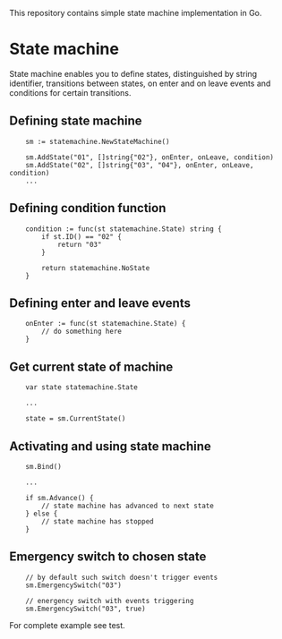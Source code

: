 This repository contains simple state machine implementation in Go.

# State machine

State machine enables you to define states, distinguished by string identifier, transitions between states, on enter and on leave events and conditions for certain transitions.

## Defining state machine
```
    sm := statemachine.NewStateMachine()

    sm.AddState("01", []string{"02"}, onEnter, onLeave, condition)
    sm.AddState("02", []string{"03", "04"}, onEnter, onLeave, condition)
    ...
```

## Defining condition function
```
    condition := func(st statemachine.State) string {
        if st.ID() == "02" {
            return "03"
        }

        return statemachine.NoState
    }
```

## Defining enter and leave events
```
    onEnter := func(st statemachine.State) {
        // do something here
    }
```

## Get current state of machine
```
    var state statemachine.State

    ...

    state = sm.CurrentState()
```

## Activating and using state machine
```
    sm.Bind()

    ...

    if sm.Advance() {
        // state machine has advanced to next state
    } else {
        // state machine has stopped
    }
```

## Emergency switch to chosen state
```
    // by default such switch doesn't trigger events
    sm.EmergencySwitch("03")

    // energency switch with events triggering
    sm.EmergencySwitch("03", true)
```

For complete example see test.
